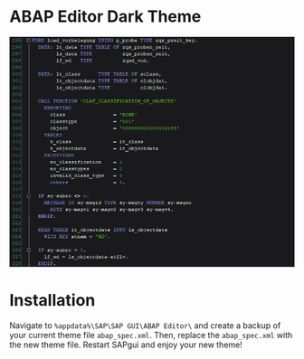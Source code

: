 # ABAP Editor Dark Theme

![example](example.png)

Installation
============
Navigate to `%appdata%\SAP\SAP GUI\ABAP Editor\` and create a backup of your current theme file `abap_spec.xml`.
Then, replace the `abap_spec.xml` with the new theme file.
Restart SAPgui and enjoy your new theme!